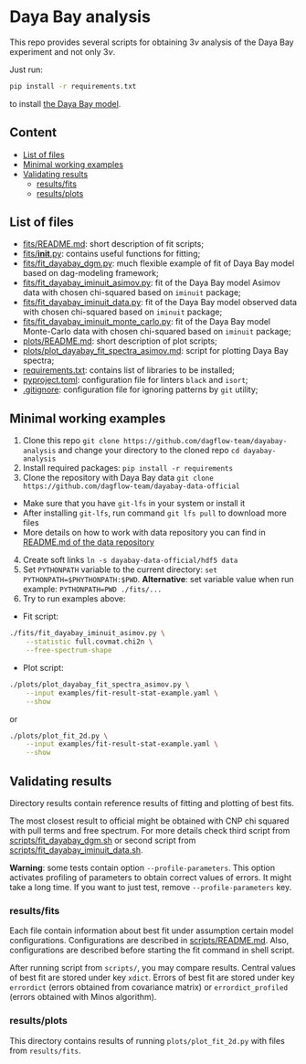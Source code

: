 # Daya Bay analysis

This repo provides several scripts for obtaining $`3\nu`$ analysis of the Daya Bay experiment and not only $`3\nu`$.

Just run:
```bash
pip install -r requirements.txt
```
to install [the Daya Bay model](https://git.jinr.ru/dagflow-team/dayabay-model-official).

## Content

- [List of files](#list-of-files)
- [Minimal working examples](#minimal-working-examples)
- [Validating results](#validating-results)
  - [results/fits](#results-fits)
  - [results/plots](#results-plots)

## List of files

- [fits/README.md](fits/README.md): short description of fit scripts;
- [fits/__init__.py](fits/__init__.py): contains useful functions for fitting;
- [fits/fit_dayabay_dgm.py](fits/fit_dayabay_dgm.py): much flexible example of fit of Daya Bay model based on dag-modeling framework;
- [fits/fit_dayabay_iminuit_asimov.py](fits/fit_dayabay_iminuit_asimov.py): fit of the Daya Bay model Asimov data with chosen chi-squared based on `iminuit` package;
- [fits/fit_dayabay_iminuit_data.py](fits/fit_dayabay_iminuit_data.py): fit of the Daya Bay model observed data with chosen chi-squared based on `iminuit` package;
- [fits/fit_dayabay_iminuit_monte_carlo.py](fits/fit_dayabay_iminuit_monte_carlo.py): fit of the Daya Bay model Monte-Carlo data with chosen chi-squared based on `iminuit` package;
- [plots/README.md](plots/README.md): short description of plot scripts;
- [plots/plot_dayabay_fit_spectra_asimov.md](plots/plot_dayabay_fit_spectra_asimov.md): script for plotting Daya Bay spectra;
- [requirements.txt](requirements.txt): contains list of libraries to be installed;
- [pyproject.toml](pyproject.toml): configuration file for linters `black` and `isort`;
- [.gitignore](.gitignore): configuration file for ignoring patterns by `git` utility;

## Minimal working examples

1. Clone this repo `git clone https://github.com/dagflow-team/dayabay-analysis` and change your directory to the cloned repo `cd dayabay-analysis`
2. Install required packages: `pip install -r requirements`
3. Clone the repository with Daya Bay data `git clone https://github.com/dagflow-team/dayabay-data-official`
  - Make sure that you have `git-lfs` in your system or install it
  - After installing `git-lfs`, run command `git lfs pull` to download more files
  - More details on how to work with data repository you can find in [README.md of the data repository](https://github.com/dagflow-team/dayabay-data-official)
4. Create soft links `ln -s dayabay-data-official/hdf5 data`
5. Set `PYTHONPATH` variable to the current directory: `set PYTHONPATH=$PHYTHONPATH:$PWD`. **Alternative**: set variable value when run example: `PYTHONPATH=PWD ./fits/...`
6. Try to run examples above:
  - Fit script:
```bash
./fits/fit_dayabay_iminuit_asimov.py \
    --statistic full.covmat.chi2n \
    --free-spectrum-shape
```
- Plot script:
```bash
./plots/plot_dayabay_fit_spectra_asimov.py \
    --input examples/fit-result-stat-example.yaml \
    --show
```
or
```bash
./plots/plot_fit_2d.py \
    --input examples/fit-result-stat-example.yaml \
    --show
```

## Validating results

Directory results contain reference results of fitting and plotting of best fits.

The most closest result to official might be obtained with CNP chi squared with pull terms and free spectrum. For more details check third script from [scripts/fit_dayabay_dgm.sh](scripts/fit_dayabay_dgm.sh) or second script from [scripts/fit_dayabay_iminuit_data.sh](scripts/fit_dayabay_iminuit_data.sh).

**Warning**: some tests contain option `--profile-parameters`. This option activates profiling of parameters to obtain correct values of errors. It might take a long time. If you want to just test, remove `--profile-parameters` key.

### results/fits

Each file contain information about best fit under assumption certain model configurations. Configurations are described in [scripts/README.md](scripts/README.md). Also, configurations are described before starting the fit command in shell script.

After running script from `scripts/`, you may compare results. Central values of best fit are stored under key `xdict`. Errors of best fit are stored under key `errordict` (errors obtained from covariance matrix) or `errordict_profiled` (errors obtained with Minos algorithm).

### results/plots

This directory contains results of running `plots/plot_fit_2d.py` with files from `results/fits`.
